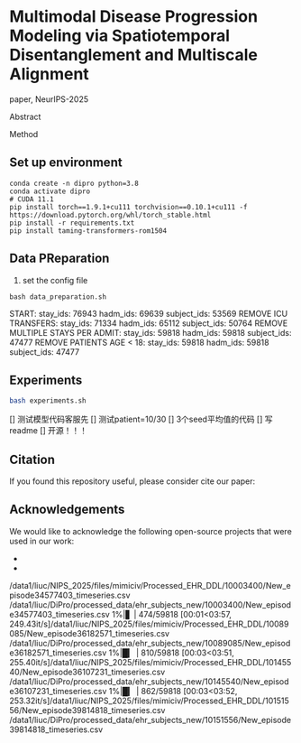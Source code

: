 # Multimodal Disease Progression Modeling via Spatiotemporal Disentanglement and Multiscale Alignment

paper, NeurIPS-2025

Abstract

Method

## Set up environment


```shell
conda create -n dipro python=3.8 
conda activate dipro 
# CUDA 11.1 
pip install torch==1.9.1+cu111 torchvision==0.10.1+cu111 -f https://download.pytorch.org/whl/torch_stable.html 
pip install -r requirements.txt 
pip install taming-transformers-rom1504

```

## Data PReparation

1. set the config file

```shell
bash data_preparation.sh
```
START:
        stay_ids: 76943
        hadm_ids: 69639
        subject_ids: 53569
REMOVE ICU TRANSFERS:
        stay_ids: 71334
        hadm_ids: 65112
        subject_ids: 50764
REMOVE MULTIPLE STAYS PER ADMIT:
        stay_ids: 59818
        hadm_ids: 59818
        subject_ids: 47477
REMOVE PATIENTS AGE < 18:
        stay_ids: 59818
        hadm_ids: 59818
        subject_ids: 47477


## Experiments

```bash
bash experiments.sh
```

[] 测试模型代码客服先
[] 测试patient=10/30
[] 3个seed平均值的代码
[] 写readme
[] 开源！！！


## Citation

If you found this repository useful, please consider cite our paper:

> 

## Acknowledgements

We would like to acknowledge the following open-source projects that were used in our work:

- 
- 


/data1/liuc/NIPS_2025/files/mimiciv/Processed_EHR_DDL/10003400/New_episode34577403_timeseries.csv
/data1/liuc/DiPro/processed_data/ehr_subjects_new/10003400/New_episode34577403_timeseries.csv
  1%|▋                                                                                             | 474/59818 [00:01<03:57, 249.43it/s]/data1/liuc/NIPS_2025/files/mimiciv/Processed_EHR_DDL/10089085/New_episode36182571_timeseries.csv
/data1/liuc/DiPro/processed_data/ehr_subjects_new/10089085/New_episode36182571_timeseries.csv
  1%|█▎                                                                                            | 810/59818 [00:03<03:51, 255.40it/s]/data1/liuc/NIPS_2025/files/mimiciv/Processed_EHR_DDL/10145540/New_episode36107231_timeseries.csv
/data1/liuc/DiPro/processed_data/ehr_subjects_new/10145540/New_episode36107231_timeseries.csv
  1%|█▎                                                                                            | 862/59818 [00:03<03:52, 253.32it/s]/data1/liuc/NIPS_2025/files/mimiciv/Processed_EHR_DDL/10151556/New_episode39814818_timeseries.csv
/data1/liuc/DiPro/processed_data/ehr_subjects_new/10151556/New_episode39814818_timeseries.csv